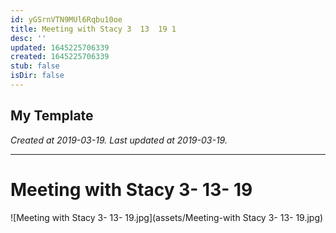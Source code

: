 ```yaml
---
id: yGSrnVTN9MUl6Rqbu10oe
title: Meeting with Stacy 3  13  19 1
desc: ''
updated: 1645225706339
created: 1645225706339
stub: false
isDir: false
---
```

My Template
---

_Created at 2019-03-19._
_Last updated at 2019-03-19._




---

# Meeting with Stacy 3- 13- 19


![Meeting with Stacy 3- 13- 19.jpg](assets/Meeting-with Stacy 3- 13- 19.jpg)

